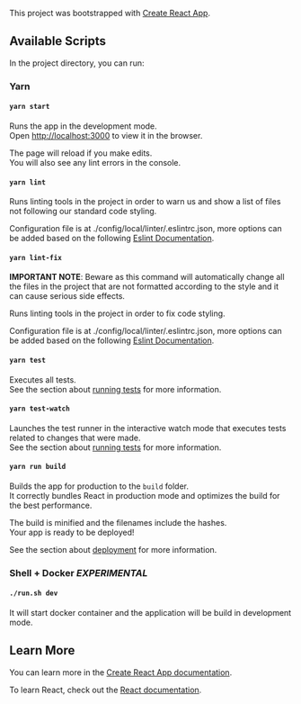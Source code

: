 This project was bootstrapped with [Create React App](https://github.com/facebook/create-react-app).

## Available Scripts

In the project directory, you can run:

### Yarn

#### `yarn start`

Runs the app in the development mode.<br>
Open [http://localhost:3000](http://localhost:3000) to view it in the browser.

The page will reload if you make edits.<br>
You will also see any lint errors in the console.

#### `yarn lint`

Runs linting tools in the project in order to warn us and show a list of files not following our standard code styling.<br>

Configuration file is at ./config/local/linter/.eslintrc.json, more options can be added based on the following 
[Eslint Documentation](https://eslint.org/docs/rules/).

#### `yarn lint-fix`
**IMPORTANT NOTE**: Beware as this command will automatically change all the files in the project that are not formatted according to the style and it can cause serious side effects.

Runs linting tools in the project in order to fix code styling.<br>

Configuration file is at ./config/local/linter/.eslintrc.json, more options can be added based on the following 
[Eslint Documentation](https://eslint.org/docs/rules/).

#### `yarn test` 

Executes all tests.<br>
See the section about [running tests](https://facebook.github.io/create-react-app/docs/running-tests) for more information.

#### `yarn test-watch` 

Launches the test runner in the interactive watch mode that executes tests related to changes that were made.<br>
See the section about [running tests](https://facebook.github.io/create-react-app/docs/running-tests) for more information.

#### `yarn run build`

Builds the app for production to the `build` folder.<br>
It correctly bundles React in production mode and optimizes the build for the best performance.

The build is minified and the filenames include the hashes.<br>
Your app is ready to be deployed!

See the section about [deployment](https://facebook.github.io/create-react-app/docs/deployment) for more information.

### Shell +  Docker *EXPERIMENTAL* 

#### `./run.sh dev`

It will start docker container and the application will be build in development mode.  


## Learn More

You can learn more in the [Create React App documentation](https://facebook.github.io/create-react-app/docs/getting-started).

To learn React, check out the [React documentation](https://reactjs.org/).
